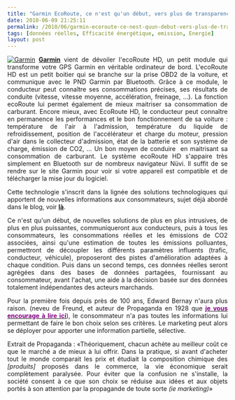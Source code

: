 ```yaml
---
title: "Garmin EcoRoute, ce n'est qu'un début, vers plus de transparence"
date: 2010-06-09 21:25:11
permalink: /2010/06/garmin-ecoroute-ce-nest-quun-debut-vers-plus-de-transparence.html
tags: [données réelles, Efficacité énergétique, emission, Energie]
layout: post
---
```


<p style="text-align: justify"><a href="https://gabrielplassat.github.io/transportsdufutur/wp-content/uploads/sites/6/old/6a0120a66d2ad4970b013483a40572970c-pi.jpg" rel="lightbox"><img alt="Garmin" border="0" class="asset asset-image at-xid-6a0120a66d2ad4970b013483a40572970c " src="/wp-content/uploads/sites/6/old/6a0120a66d2ad4970b013483a40572970c-500pi.jpg" title="Garmin" /></a> <strong><a href="http://www.garmin.com/garmin/cms/site/fr/extras/services/ecoroute/" target="_blank">Garmin</a></strong> vient de dévoiler l'ecoRoute HD, un petit module qui transforme votre GPS Garmin en véritable ordinateur de bord. L'ecoRoute HD est un petit boitier qui se branche sur la prise OBD2 de la voiture, et communique avec le PND Garmin par Bluetooth. Grâce à ce module, le conducteur peut connaître ses consommations précises, ses résultats de conduite (vitesse, vitesse moyenne, accélération, freinage, …). La fonction ecoRoute lui permet également de mieux maitriser sa consommation de carburant. Encore mieux, avec EcoRoute HD, le conducteur peut connaître en permanence les performances et le bon fonctionnement de sa voiture : température de l'air à l'admission, température du liquide de refroidissement, position de l'accélérateur et charge du moteur, pression d'air dans le collecteur d'admission, état de la batterie et son système de charge, émission de CO2, … Un bon moyen de conduire  en maitrisant sa consommation de carburant. Le système ecoRoute HD s'appaire très simplement en Bluetooth sur de nombreux navigateur Nüvi. Il suffit de se rendre sur le site Garmin pour voir si votre appareil est compatible et de télécharger la mise jour du logiciel. </p> <p style="text-align: justify">Cette technologie s'inscrit dans la lignée des solutions technologiques qui apportent de nouvelles informations aux consommateurs, sujet déjà abordé dans le blog, voir <strong><a href="https://gabrielplassat.github.io/transportsdufutur/2010/01/quand-viendra-lheure-de-la-connaissance-des-emissions-reelles.html" target="_blank">là</a></strong>. </p> <p style="text-align: justify"> </p>  <!--more-->  <p style="text-align: justify">Ce n'est qu'un début, de nouvelles solutions de plus en plus intrusives, de plus en plus puissantes, communiqueront aux conducteurs, puis à tous les consommateurs, les consommations réelles et les émissions de CO2 associées, ainsi qu'une estimation de toutes les émissions polluantes, permettront de découpler les différents paramètres influents (trafic, conducteur, véhicule), proposeront des pistes d'amélioration adaptées à chaque condition. Puis dans un second temps, ces données réelles seront agrégées dans des bases de données partagées, fournissant au consommateur, avant l'achat, une aide à la décision basée sur des données totalement indépendantes des acteurs marchands.</p> <p style="text-align: justify">Pour la première fois depuis près de 100 ans, Edward Bernay n'aura plus raison. (neveu de Freund, et auteur de Propaganda en 1928 que <strong><a href="http://www.editions-zones.fr/spip.php?article21"><font color="#800080">je vous encourage à lire ici</font></a></strong>), le consommateur n'a pas toutes les informations lui permettant de faire le bon choix selon ses critères. Le marketing peut alors se déployer pour apporter une information partielle, sélective.</p> <p style="text-align: justify">Extrait de Propaganda : «Théoriquement, chacun achète au meilleur coût ce que le marché a de mieux à lui offrir. Dans la pratique, si avant d'acheter tout le monde comparait les prix et étudiait la composition chimique des <em>[produits]</em> proposés dans le commerce, la vie économique serait complètement paralysée. Pour éviter que la confusion ne s'installe, la société consent à ce que son choix se réduise aux idées et aux objets portés à son attention par la propagande de toute sorte <em>(ie marketing)</em>»<br /><br /><br /> </p>
